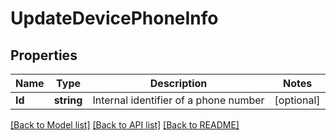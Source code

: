 # UpdateDevicePhoneInfo

## Properties

Name | Type | Description | Notes
------------ | ------------- | ------------- | -------------
**Id** | **string** | Internal identifier of a phone number | [optional] 

[[Back to Model list]](../README.md#documentation-for-models) [[Back to API list]](../README.md#documentation-for-api-endpoints) [[Back to README]](../README.md)


